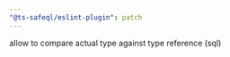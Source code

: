 ```yaml
---
"@ts-safeql/eslint-plugin": patch
---
```


allow to compare actual type against type reference (sql<TypeReference>)
